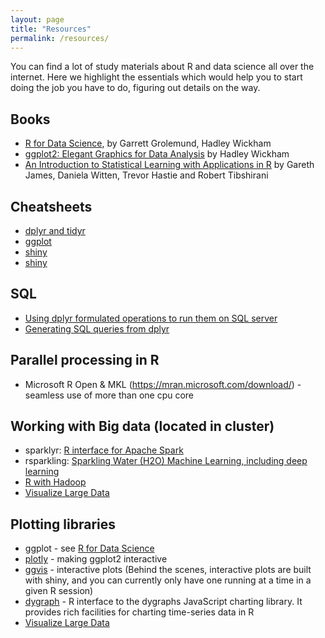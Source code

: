 ```yaml
---
layout: page
title: "Resources"
permalink: /resources/
---
```


You can find a lot of study materials about R and data science all over the internet. Here we highlight the essentials which would help you to start doing the job you have to do, figuring out details on the way.

## Books

* [R for Data Science](http://r4ds.had.co.nz/), by Garrett Grolemund, Hadley Wickham
* [ggplot2: Elegant Graphics for Data Analysis](http://ggplot2.org/book/) by Hadley Wickham
* [An Introduction to Statistical Learning with Applications in R](http://www-bcf.usc.edu/~gareth/ISL/) by Gareth James, Daniela Witten, Trevor Hastie and Robert Tibshirani

## Cheatsheets

* [dplyr and tidyr](https://www.rstudio.com/wp-content/uploads/2015/02/data-wrangling-cheatsheet.pdf)
* [ggplot](https://www.rstudio.com/wp-content/uploads/2015/03/ggplot2-cheatsheet.pdf)
* [shiny](http://shiny.rstudio.com/images/shiny-cheatsheet.pdf)
* [shiny](https://www.rstudio.com/wp-content/uploads/2015/02/shiny-cheatsheet.pdf)

## SQL
* [Using dplyr formulated operations to run them on SQL server](https://cran.r-project.org/web/packages/dplyr/vignettes/databases.html)
* [Generating SQL queries from dplyr](http://spark.rstudio.com/dplyr.html#sql_translation)

## Parallel processing in R 
* Microsoft R Open & MKL (https://mran.microsoft.com/download/) - seamless use of more than one cpu core

## Working with Big data (located in cluster)
* sparklyr: [R interface for Apache Spark](http://spark.rstudio.com/index.html) 
* rsparkling: [Sparkling Water (H2O) Machine Learning, including deep learning](http://spark.rstudio.com/h2o.html)
* [R with Hadoop](http://blog.revolutionanalytics.com/2015/06/using-hadoop-with-r-it-depends.html)
* [Visualize Large Data](http://spark.rstudio.com/taxiDemoH2O.nb.html#visualize) 

## Plotting libraries
* ggplot - see [R for Data Science](http://r4ds.had.co.nz/)
* [plotly](https://plot.ly/ggplot2/) - making ggplot2 interactive
* [ggvis](http://ggvis.rstudio.com/0.1/ggvis-basics.html) - interactive plots (Behind the scenes, interactive plots are built with shiny, and you can currently only have one running at a time in a given R session)
* [dygraph](https://rstudio.github.io/dygraphs/) - R interface to the dygraphs JavaScript charting library. It provides rich facilities for charting time-series data in R
* [Visualize Large Data](http://spark.rstudio.com/taxiDemoH2O.nb.html#visualize) 


